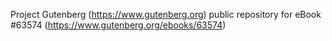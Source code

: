 Project Gutenberg (https://www.gutenberg.org) public repository for
eBook #63574 (https://www.gutenberg.org/ebooks/63574)
